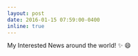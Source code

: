 ```yaml
---
layout: post
date: 2016-01-15 07:59:00-0400
inline: true
---
```


My Interested News around the world! :sparkles: :smile:
